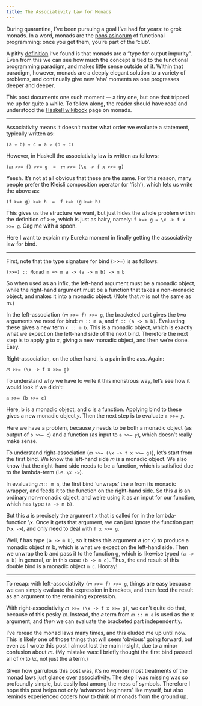 ```yaml
---
title: The Associativity Law for Monads
---
```


During quarantine, I’ve been pursuing a goal I’ve had for years: to grok monads.
In a word, monads are the [pons asinorum](https://en.wikipedia.org/wiki/Pons_asinorum) of functional programming: once you get them, you’re part of the ‘club’.

A pithy [definition](https://stackoverflow.com/questions/17590842) I’ve found is that monads are a “type for output impurity”.
Even from this we can see how much the concept is tied to the functional programming paradigm, and makes little sense outside of it.
Within that paradigm, however, monads are a deeply elegant solution to a variety of problems, and continually give new ‘aha’ moments as one progresses deeper and deeper.

This post documents one such moment — a tiny one, but one that tripped me up for quite a while.
To follow along, the reader should have read and understood the [Haskell wikibook](https://en.wikibooks.org/wiki/Haskell/Understanding_monads) page on monads.

***

Associativity means it doesn’t matter what order we evaluate a statement, typically written as:

`(a ∘ b) ∘ c = a ∘ (b ∘ c)`

However, in Haskell the associativity law is written as follows:

`(𝑚 >>= f) >>= g  =  𝑚 >>= (\x -> f x >>= g)`

Yeesh. It’s not at all obvious that these are the same. For this reason, many people prefer the Kleisli composition operator (or ‘fish’), which lets us write the above as:

`(f >=> g) >=> h  =  f >=> (g >=> h)`

This gives us the structure we want, but just hides the whole problem within the definition of >=>, which is just as hairy, namely: `f >=> g = \x -> f x >>= g`. Gag me with a spoon.

Here I want to explain my Eureka moment in finally getting the associativity law for bind.

***

First, note that the type signature for bind (>>=) is as follows:

`(>>=) :: Monad m => m a -> (a -> m b) -> m b`

So when used as an infix, the left-hand argument must be a monadic object, 
while the right-hand argument must be a function that takes a non-monadic object, and makes it into a monadic object.
(Note that 𝑚 is not the same as m.)

In the left-association `(𝑚 >>= f) >>= g`, the bracketed part gives the two arguments we need for bind: `𝑚 :: m a`, and `f :: (a -> m b)`.
Evaluating these gives a new term `𝑥 :: m b`. 
This is a monadic object, which is exactly what we expect on the left-hand side of the next bind.
Therefore the next step is to apply g to 𝑥, giving a new monadic object, and then we’re done. Easy.

Right-association, on the other hand, is a pain in the ass. Again:

`𝑚 >>= (\x -> f x >>= g)`

To understand why we have to write it this monstrous way, let’s see how it would look if we didn’t:

`a >>= (b >>= c)`

Here, b is a monadic object, and c is a function. Applying bind to these gives a new monadic object 𝑦. Then the next step is to evaluate `a >>= 𝑦`.

Here we have a problem, because 𝑦 needs to be both a monadic object (as output of `b >>= c`) and a function (as input to `a >>= 𝑦`), which doesn’t really make sense.

To understand right-association (`𝑚 >>= (\x -> f x >>= g)`), let’s start from the first bind. 
We know the left-hand side 𝑚 is a monadic object. 
We also know that the right-hand side needs to be a function, which is satisfied due to the lambda-term (i.e. `\x ->`).

In evaluating `𝑚:: m a`, the first bind ‘unwraps’ the 𝑎 from its monadic wrapper, and feeds it to the function on the right-hand side. 
So this 𝑎 is an ordinary non-monadic object, and we’re using it as an input for our function, which has type `(a -> m b)`.

But this 𝑎 is precisely the argument x that is called for in the lambda-function \\x. 
Once it gets that argument, we can just ignore the function part (`\x ->`), and only need to deal with `f x >>= g`.

Well, f has type `(a -> m b)`, so it takes this argument 𝑎 (or x) to produce a monadic object m b, which is what we expect on the left-hand side. 
Then we unwrap the b and pass it to the function g, which is likewise typed `(a -> m b)` in general, or in this case `(b -> m c)`. 
Thus, the end result of this double bind is a monadic object `m c`. Hooray!

***

To recap: with left-associativity `(𝑚 >>= f) >>= g`, things are easy because we can simply evaluate the expression in brackets, and then feed the result as an argument to the remaining expression.

With right-associativity `𝑚 >>= (\x -> f x >>= g)`, we can’t quite do that, because of this pesky \\x. Instead, the 𝑎 term from `𝑚 :: m a` is used as the x argument, and *then* we can evaluate the bracketed part independently.

I’ve reread the monad laws many times, and this eluded me up until now.
This is likely one of those things that will seem ‘obvious’ going forward, but even as I wrote this post I almost lost the main insight, due to a minor confusion about 𝑚.
(My mistake was: I briefly thought the first bind passed all of 𝑚 to \\x, not just the 𝑎 term.)

Given how garrulous this post was, it’s no wonder most treatments of the monad laws just glance over associativity.
The step I was missing was so profoundly simple, but easily lost among the mess of symbols.
Therefore I hope this post helps not only ‘advanced beginners’ like myself, but also reminds experienced coders how to think of monads from the ground up.